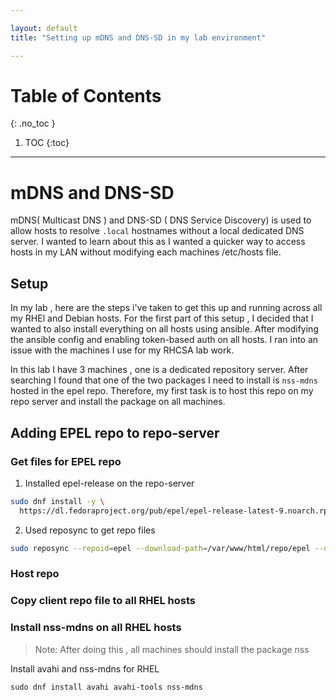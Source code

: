 ```yaml
---

layout: default
title: "Setting up mDNS and DNS-SD in my lab environment"

---
```


# Table of Contents 

{: .no_toc }

1. TOC 
{:toc}

---

# mDNS and DNS-SD 

mDNS( Multicast DNS ) and DNS-SD ( DNS Service Discovery) is used to allow hosts to resolve `.local` hostnames without a local dedicated DNS server. I wanted to learn about this as I wanted a quicker way to access hosts in my LAN without modifying each machines /etc/hosts file. 

## Setup 

In my lab , here are the steps i've taken to get this up and running across all my RHEl and Debian hosts. For the first part of this setup , I decided that I wanted to also install everything on all hosts using ansible. After modifying the ansible config and enabling token-based auth on all hosts. I ran into an issue with the machines I use for my RHCSA lab work. 

In this lab I have 3 machines , one is a dedicated repository server. After searching I found that one of the two packages I need to install is `nss-mdns` hosted in the epel repo. Therefore, my first task is to host this repo on my repo server and install the package on all machines.

## Adding EPEL repo to repo-server

### Get files for EPEL repo

1. Installed epel-release on the repo-server
```bash
sudo dnf install -y \
  https://dl.fedoraproject.org/pub/epel/epel-release-latest-9.noarch.rpm
```

2. Used reposync to get repo files 
```bash
sudo reposync --repoid=epel --download-path=/var/www/html/repo/epel --download-metadata
```


### Host repo 


### Copy client repo file to all RHEL hosts

### Install nss-mdns on all RHEL hosts

> Note: After doing this , all machines should install the package nss


Install avahi and nss-mdns for RHEL 
```
sudo dnf install avahi avahi-tools nss-mdns 
```


